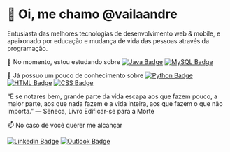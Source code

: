 # 👋 Oi, me chamo @vailaandre

Entusiasta das melhores tecnologias de desenvolvimento web & mobile, e apaixonado por educação e mudança de vida das pessoas através da programação.

🌱 No momento, estou estudando sobre [![Java Badge](https://img.shields.io/badge/Java-ED8B00?style=flat-square&logo=java&logoColor=white)](https://github.com/vailaandre) [![MySQL Badge](https://img.shields.io/badge/MySQL-00000F?style=flat-square&logo=mysql&logoColor=white)](https://github.com/vailaandre) 

💞️ Já possuo um pouco de conhecimento sobre [![Python Badge](https://img.shields.io/badge/Python-3776AB?style=flat-square&logo=python&logoColor=white)](https://github.com/vailaandre) [![HTML Badge](https://img.shields.io/badge/HTML5-E34F26?style=flat-square&logo=html5&logoColor=white)](https://github.com/vailaandre) [![CSS Badge](https://img.shields.io/badge/CSS3-1572B6?style=flat-square&logo=css3&logoColor=white)](https://github.com/vailaandre)


“E se notares bem, grande parte da vida escapa aos que fazem pouco, a maior parte, aos que nada fazem e a vida inteira, aos que fazem o que não importa.”
— Sêneca, Livro Edificar-se para a Morte


📫 No caso de você querer me alcançar 

[![Linkedin Badge](https://img.shields.io/badge/-André%20Anderson-0073b1?style=flat-square&logo=Linkedin&logoColor=white&link=https://www.linkedin.com/in/andre-anderson-br/)](https://www.linkedin.com/in/andre-anderson-br/) [![Outlook Badge](https://img.shields.io/badge/-andreanderson.ce01@hotmail.com-0078D4?style=flat-square&logo=microsoft-outlook&logoColor=white&link=mailto:andreanderson.ce01@hotmail.com)](mailto:andreanderson.ce01@hotmail.com)

